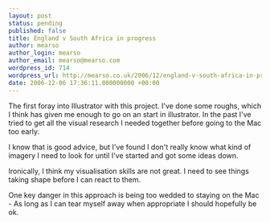 ```yaml
---
layout: post
status: pending
published: false
title: England v South Africa in progress
author: mearso
author_login: mearso
author_email: mearso@mearso.com
wordpress_id: 714
wordpress_url: http://mearso.co.uk/2006/12/england-v-south-africa-in-progress-2/
date: 2006-12-06 17:36:11.000000000 +00:00
---
```

The first foray into Illustrator with this project. I've done some roughs, which I think has given me enough to go on an start in illustrator. In the past I've tried to get all the visual research I needed together before going to the Mac too early. 

I know that is good advice, but I've found I don't really know what kind of imagery I need to look for until I've started and got some ideas down.

Ironically, I think my visualisation skills are not great. I need to see things taking shape before I can react to them.

One key danger in this approach is being too wedded to staying on the Mac - As long as I can tear myself away when appropriate I should hopefully be ok.
